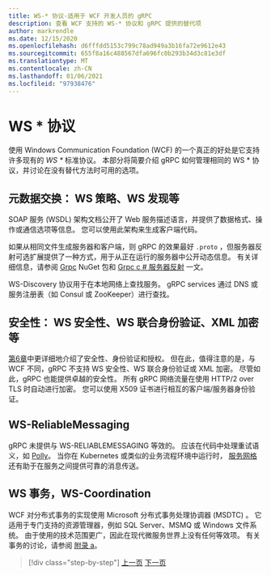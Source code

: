 ```yaml
---
title: WS-* 协议-适用于 WCF 开发人员的 gRPC
description: 查看 WCF 支持的 WS-* 协议和 gRPC 提供的替代项
author: markrendle
ms.date: 12/15/2020
ms.openlocfilehash: d6fffdd5153c799c78ad949a3b16fa72e9612e43
ms.sourcegitcommit: 655f8a16c488567dfa696fc0b293b34d3c81e3df
ms.translationtype: MT
ms.contentlocale: zh-CN
ms.lasthandoff: 01/06/2021
ms.locfileid: "97938476"
---
```

# <a name="ws--protocols"></a>WS \* 协议

使用 Windows Communication Foundation (WCF) 的一个真正的好处是它支持许多现有的 _WS \*_ 标准协议。 本部分将简要介绍 gRPC 如何管理相同的 WS \* 协议，并讨论在没有替代方法时可用的选项。

## <a name="metadata-exchange-ws-policy-ws-discovery-and-so-on"></a>元数据交换： WS 策略、WS 发现等

SOAP 服务 (WSDL) 架构文档公开了 Web 服务描述语言，并提供了数据格式、操作或通信选项等信息。 您可以使用此架构来生成客户端代码。

如果从相同文件生成服务器和客户端，则 gRPC 的效果最好 `.proto` ，但服务器反射可选扩展提供了一种方式，用于从正在运行的服务器中公开动态信息。 有关详细信息，请参阅 [Grpc](https://nuget.org/packages/Grpc.Reflection) NuGet 包和 [Grpc c # 服务器反射](https://github.com/grpc/grpc/blob/master/doc/csharp/server_reflection.md) 一文。

WS-Discovery 协议用于在本地网络上查找服务。 gRPC services 通过 DNS 或服务注册表（如 Consul 或 ZooKeeper）进行查找。

## <a name="security-ws-security-ws-federation-xml-encryption-and-so-on"></a>安全性： WS 安全性、WS 联合身份验证、XML 加密等

[第6章](security.md)中更详细地介绍了安全性、身份验证和授权。 但在此，值得注意的是，与 WCF 不同，gRPC 不支持 WS 安全性、WS 联合身份验证或 XML 加密。 尽管如此，gRPC 也能提供卓越的安全性。 所有 gRPC 网络流量在使用 HTTP/2 over TLS 时自动进行加密。 您可以使用 X509 证书进行相互的客户端/服务器身份验证。

## <a name="ws-reliablemessaging"></a>WS-ReliableMessaging

gRPC 未提供与 WS-RELIABLEMESSAGING 等效的。 应该在代码中处理重试语义，如 [Polly](https://github.com/App-vNext/Polly)。 当你在 Kubernetes 或类似的业务流程环境中运行时， [服务网格](service-mesh.md) 还有助于在服务之间提供可靠的消息传送。

## <a name="ws-transaction-ws-coordination"></a>WS 事务，WS-Coordination

WCF 对分布式事务的实现使用 Microsoft 分布式事务处理协调器 (MSDTC) 。 它适用于专门支持的资源管理器，例如 SQL Server、MSMQ 或 Windows 文件系统。 由于使用的技术范围更广，因此在现代微服务世界上没有任何等效项。 有关事务的讨论，请参阅 [附录 a](appendix.md)。

>[!div class="step-by-step"]
>[上一页](error-handling.md)
>[下一页](migrate-wcf-to-grpc.md)
